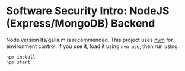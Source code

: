 # Software Security Intro: NodeJS (Express/MongoDB) Backend

Node version lts/gallium is recommended. This project uses
[nvm](https://github.com/nvm-sh/nvm) for environment control. If you use it,
load it using `nvm use`, then run using:

```
npm install
npm start
```
